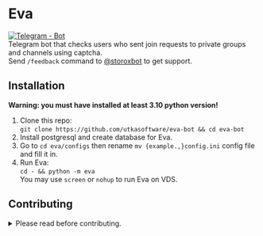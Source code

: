 # Eva 
[![Telegram - Bot](https://img.shields.io/badge/Telegram-Bot-blue?logo=telegram)](https://t.me/storoxbot)  
Telegram bot that checks users who sent join requests to private groups and channels using captcha.  
Send `/feedback` command to [@storoxbot](https://t.me/storoxbot) to get support.

## Installation  
**Warning: you must have installed at least 3.10 python version!**

1. Clone this repo:  
```git clone https://github.com/utkasoftware/eva-bot && cd eva-bot```
2. Install postgresql and create database for Eva.
3. Go to `cd eva/configs` then rename `mv {example.,}config.ini` config file and fill it in.
4. Run Eva:  
```cd - && python -m eva```  
You may use `screen` or `nohup` to run Eva on VDS.

## Contributing
<details>
<summary>Please read before contributing.</summary>

#### Always test your changes.  
Do not submit something without at least running the module.  

#### Do not make large changes before discussing them first.
We want to know what exactly you are going to make to give you an advice and make sure you are not wasting your time on it.

#### Do not make formatting PRs.  
We know that our code might be not clean enough, but we don't want to merge, view or get notified about 1-line PR which fixes trailing whitelines. Please don't waste everyone's time with pointless changes.

#### We use ```this``` instead of ```self```
Do not ask why, it's too a long story.
<details/>
